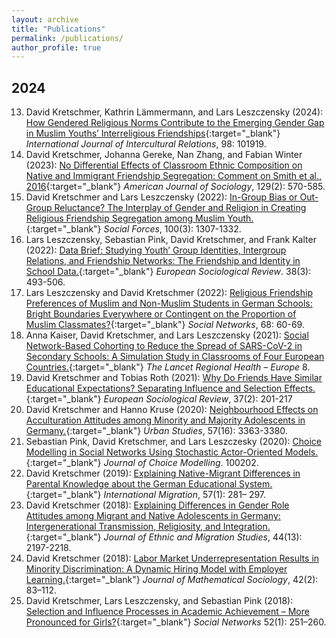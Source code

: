 ```yaml
---
layout: archive
title: "Publications"
permalink: /publications/
author_profile: true
---
```


## 2024

13. David Kretschmer, Kathrin Lämmermann, and Lars Leszczensky (2024): [How Gendered Religious Norms Contribute to the Emerging Gender Gap in Muslim Youths’ Interreligious Friendships](https://www.sciencedirect.com/science/article/pii/S0147176723001670){:target="_blank"} _International Journal of Intercultural Relations_, 98: 101919.
12. David Kretschmer, Johanna Gereke, Nan Zhang, and Fabian Winter (2023): [No Differential Effects of Classroom Ethnic Composition on Native and Immigrant Friendship Segregation: Comment on Smith et al., 2016](https://www.journals.uchicago.edu/doi/full/10.1086/727823){:target="_blank"} _American Journal of Sociology_, 129(2): 570-585.
11. David Kretschmer and Lars Leszczensky (2022): [In-Group Bias or Out-Group Reluctance? The Interplay of Gender and Religion in Creating Religious Friendship Segregation among Muslim Youth.](https://academic.oup.com/sf/article/100/3/1307/6225741){:target="_blank"} _Social Forces_, 100(3): 1307-1332.
10. Lars Leszczensky, Sebastian Pink, David Kretschmer, and Frank Kalter (2022): [Data Brief: Studying Youth’ Group Identities, Intergroup Relations, and Friendship Networks: The Friendship and Identity in School Data.](https://academic.oup.com/esr/article/38/3/493/6406434){:target="_blank"} _European Sociological Review_. 38(3): 493-506.
9. Lars Leszczensky and David Kretschmer (2022): [Religious Friendship Preferences of Muslim and Non-Muslim Students in German Schools: Bright Boundaries Everywhere or Contingent on the Proportion of Muslim Classmates?](https://www.sciencedirect.com/science/article/abs/pii/S0378873321000319){:target="_blank"} _Social Networks_, 68: 60-69.
8. Anna Kaiser, David Kretschmer, and Lars Leszczensky (2021): [Social Network-Based Cohorting to Reduce the Spread of SARS-CoV-2 in Secondary Schools: A Simulation Study in Classrooms of Four European Countries.](https://www.sciencedirect.com/science/article/pii/S2666776221001435){:target="_blank"} _The Lancet Regional Health – Europe_ 8.
7. David Kretschmer and Tobias Roth (2021): [Why Do Friends Have Similar Educational Expectations? Separating Influence and Selection Effects.](https://academic.oup.com/esr/article-abstract/37/2/201/6000730){:target="_blank"} _European Sociological Review_, 37(2): 201-217
6. David Kretschmer and Hanno Kruse (2020): [Neighbourhood Effects on Acculturation Attitudes among Minority and Majority Adolescents in Germany.](https://journals.sagepub.com/doi/full/10.1177/0042098019897890){:target="_blank"} _Urban Studies_, 57(16): 3363-3380.
5. Sebastian Pink, David Kretschmer, and Lars Leszczesky (2020): [Choice Modelling in Social Networks Using Stochastic Actor-Oriented Models.](https://www.sciencedirect.com/science/article/abs/pii/S1755534520300014){:target="_blank"} _Journal of Choice Modelling_. 100202.
4. David Kretschmer (2019): [Explaining Native-Migrant Differences in Parental Knowledge about the German Educational System.](https://onlinelibrary.wiley.com/doi/full/10.1111/imig.12535){:target="_blank"} _International Migration_, 57(1): 281– 297.
3. David Kretschmer (2018): [Explaining Differences in Gender Role Attitudes among Migrant and Native Adolescents in Germany: Intergenerational Transmission, Religiosity, and Integration.](https://www.tandfonline.com/doi/full/10.1080/1369183X.2017.1388159){:target="_blank"} _Journal of Ethnic and Migration Studies_, 44(13): 2197-2218.
2. David Kretschmer (2018): [Labor Market Underrepresentation Results in Minority Discrimination: A Dynamic Hiring Model with Employer Learning.](https://www.tandfonline.com/doi/full/10.1080/0022250X.2018.1425299){:target="_blank"} _Journal of Mathematical Sociology_, 42(2): 83–112.
1. David Kretschmer, Lars Leszczensky, and Sebastian Pink (2018): [Selection and Influence Processes in Academic Achievement – More Pronounced for Girls?](https://www.sciencedirect.com/science/article/abs/pii/S0378873316304890){:target="_blank"} _Social Networks_ 52(1): 251–260.
